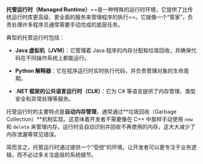 **托管运行时（Managed Runtime）**==是一种特殊的运行时环境，它提供了比传统运行时库更高级、更全面的服务来管理程序的执行==。它就像一个“管家”，负责处理许多程序员通常需要手动完成的底层任务。

典型的托管运行时包括：

- **Java 虚拟机（JVM）**：它管理着 Java 程序的内存分配和垃圾回收，并确保代码在不同操作系统上都能运行。
    
- **Python 解释器**：它在程序运行时实时执行代码，并负责管理对象的生命周期。
    
- **.NET 框架的公共语言运行时（CLR）**：它为 C# 等语言提供了内存管理、类型安全和异常处理等服务。
    

托管运行时的主要特点是**自动内存管理**，通常通过**垃圾回收（Garbage Collection）**机制实现。这意味着开发者不需要像在 C++ 中那样手动使用 `new` 和 `delete` 来管理内存，运行时会自动识别并回收不再使用的内存，这大大减少了内存泄漏等常见错误。

简而言之，托管运行时通过提供一个“受控”的环境，让开发者可以更专注于业务逻辑，而不必过多关注底层的系统细节。